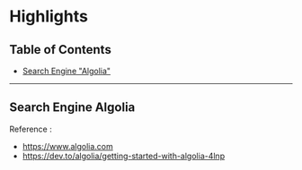 # Highlights

## Table of Contents

- [Search Engine "Algolia"](highlights.md)

---

## Search Engine Algolia

Reference :

- https://www.algolia.com
- https://dev.to/algolia/getting-started-with-algolia-4lnp
